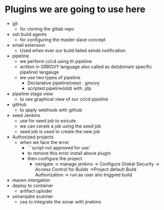 # Plugins we are going to use here 
- git 
    - for cloning the gitlab repo 
- ssh build agents 
    - for configuring the master slave concept
- email extension 
    - Used when ever our build failed sends notification 
- pipeline 
    - we perform ci/cd using th pipeline
    - written in GRROVY language also called as dsl(domain specific pipeline) langauge 
    - we use two types of pipeline
        - Declarative pipeline(new) . groovy
        - scripted pipeline(old) with .jdp
- pipeline stage view
    - to see graphical view of our ci/cd pipeline
- gitHub
    - to apply webhook with github 
- seed Jenkins
    - use for seed job to exicute 
    - we can cerate a job using the seed job 
    - seed job is used to create the new job
- Authorized projects
    - when we face the error
        - ```script not approved for use``
        - to remove this error install above plugin
        - then configure the project 
            - nevigate -> manage jenkins -> Configure Global Security -> Access Control for Builds ->Project default Build Authorization -> run as user aho triggred build
- maven intergation 
- deploy to container
    - artifact uploder 
- sonarqube scanner
    - use to integrate the sonar with jinekins
 


            
        

